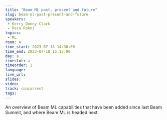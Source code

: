 ```yaml
---
title: "Beam ML past, present and future"
slug: beam-ml-past-present-and-future
speakers:
 - Kerry Donny-Clark
 - Reza Rokni
topics:
 - ML
room: A
time_start: 2023-07-18 14:30:00
time_end: 2023-07-18 15:15:00
day: a
timeslot: a
timeorder: 1
language: 
live_url: 
slides: 
video: 
track: concurrent
tags:
---
```


An overview of Beam ML capabilities that have been added since last Beam Summit, and where Beam ML is headed next